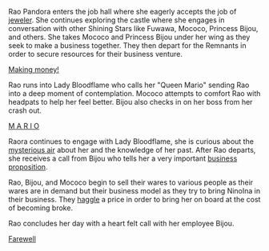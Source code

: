 Rao Pandora enters the job hall where she eagerly accepts the job of [jeweler](https://www.youtube.com/live/zmRDeC_aJUM?si=jFDNWI_EmN9S-nyd&t=1890). She continues exploring the castle where she engages in conversation with other Shining Stars like Fuwawa, Mococo, Princess Bijou, and others. She takes Mococo and Princess Bijou under her wing as they seek to make a business together. They then depart for the Remnants in order to secure resources for their business venture.

[Making money!](#embed:https://www.youtube.com/live/zmRDeC_aJUM?t=4400s)

Rao runs into Lady Bloodflame who calls her "Queen Mario" sending Rao into a deep moment of contemplation. Mococo attempts to comfort Rao with headpats to help her feel better. Bijou also checks in on her boss from her crash out.

[M A R I O](#embed:https://www.youtube.com/live/zmRDeC_aJUM?t=4844s)


Raora continues to engage with Lady Bloodflame, she is curious about the [mysterious air](https://www.youtube.com/live/zmRDeC_aJUM?si=lv4_37Z3C-neG7Fs&t=6615) about her and the knowledge of her past. After Rao departs, she receives a call from Bijou who tells her a very important [business proposition](https://www.youtube.com/live/zmRDeC_aJUM?si=FyLgQ_zBtSf6EpCZ&t=7104).

Rao, Bijou, and Mococo begin to sell their wares to various people as their wares are in demand but their business model as they try to bring NinoIna in their business. They [haggle](https://www.youtube.com/live/zmRDeC_aJUM?t=10740s) a price in order to bring her on board at the cost of becoming broke.

Rao concludes her day with a heart felt call with her employee Bijou.

[Farewell](#embed:https://www.youtube.com/live/zmRDeC_aJUM?si=czHTmms2vxXnctbm)